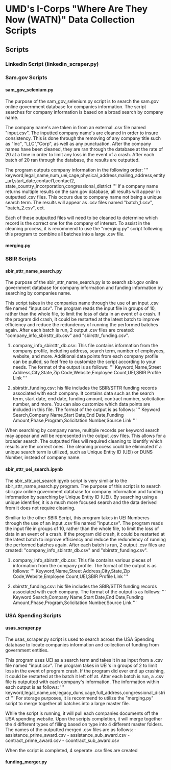 # UMD's I-Corps "Where Are They Now (WATN)" Data Collection Scripts

## Scripts
### LinkedIn Script (linkedin_scraper.py)

### Sam.gov Scripts
#### sam_gov_selenium.py
The purpose of the sam_gov_selenium.py script is to search the sam.gov online government database for companies information. The script searches for company information is based on a broad search by company name. 

The company name's are taken in from an external .csv file named "input.csv". The inputted company name's are cleaned in order to insure consistency. This is done through the removing of any company title such as  "Inc", "LLC","Corp", as well as any punctuation. After the company names have been cleaned, they are ran through the database at the rate of 20 at a time in order to limit any loss in the event of a crash. After each batch of 20 ran through the database, the results are outputted.

The program outputs company information in the following order:
'''
keyword,legal_name,num_uei,cage,physical_address,mailing_address,entity_url,start_date,contact1,contact2,
state_country_incorporation,congressional_district
'''
If a company name returns multiple results on the sam.gov database, all results will appear in outputted .csv files. This occurs due to company name not being a unique search term. The results will appear as .csv files named "batch_1.csv", "batch_2.csv", ect. 

Each of these outputted files will need to be cleaned to determine which record is the correct one for the company of interest. To assist in the cleaning process, it is recommend to use the "merging.py" script following this program to combine all batches into a 
large .csv file. 

#### merging.py

### SBIR Scripts
#### sbir_sttr_name_search.py
The purpose of the sbir_sttr_name_search.py is to search sbir.gov online government database for company information and funding information by searching by companies name. 

This script takes in the companies name through the use of an input .csv file named "input.csv". The program reads the input file in groups of 10, rather than the whole file, to limit the loss of data in an event of a crash. If the program did crash, it could be restarted at the latest batch to improve efficiency and reduce the redundency of running the performed batches again. After each batch is run, 2 output .csv files are created: "company_info_sbirsttr_db.csv" and "sbirsttr_funding.csv". 

1. company_info_sbirsttr_db.csv: This file contains information from the company profile, including address, search term, number of employees, website, and more. Additional data points from each company profile can be pulled, so feel free to customize the script according to your needs. The format of the output is as follows: 
'''
Keyword,Name,Street Address,City,State,Zip Code,Website,Employee Count,UEI,SBIR Profile Link
'''

2. sbirsttr_funding.csv: his file includes the SBIR/STTR funding records associated with each company. It contains data such as the search term, start date, end date, funding amount, contract number, solicitation number, and more. You can also customize which data points are included in this file. The format of the output is as follows: 
'''
Keyword Search,Company Name,Start Date,End Date,Funding Amount,Phase,Program,Solicitation Number,Source Link
'''

When searching by company name, multiple records per keyword search may appear and will be represented in the output  .csv files. This allows for a broader search. The outputted files will required cleaning to identify which results are the correct ones. The cleaning process could be eliminated if a unique search term is utilized, such as Unique Entity ID (UEI) or DUNS Number, instead of company name.

#### sbir_sttr_uei_search.ipynb
The sbir_sttr_uei_search.ipynb script is very similiar to the sbir_sttr_name_search.py program. The purpose of this script is to  search sbir.gov online government database for company information and funding information by searching by Unique Entity ID (UEI). By searching using a unique identifier, it is a much more focused search and the data derived from it does not require cleaning. 

Similiar to the other SBIR Script, this program takes in UEI Numberes through the use of an input .csv file named "input.csv". The program reads the input file in groups of 10, rather than the whole file, to limit the loss of data in an event of a crash. If the program did crash, it could be restarted at the latest batch to improve efficiency and reduce the redundency of running the performed batches again. After each batch is run, 2 output .csv files are created: "company_info_sbirsttr_db.csv" and "sbirsttr_funding.csv". 

1. company_info_sbirsttr_db.csv: This file contains various pieces of information from the company profile. The format of the output is as follows: 
'''
Keyword,Name,Street Address,City,State,Zip Code,Website,Employee Count,UEI,SBIR Profile Link
'''

2. sbirsttr_funding.csv: his file includes the SBIR/STTR funding records associated with each company. The format of the output is as follows: 
'''
Keyword Search,Company Name,Start Date,End Date,Funding Amount,Phase,Program,Solicitation Number,Source Link
'''

### USA Spending Scripts
#### usas_scraper.py
The usas_scraper.py script is used to search across the USA Spending database to locate companies information and collection of funding from government entities.

This program uses UEI as a search term and takes it in as input from a .csv file named "input.csv". The program takes in UEI's in groups of 2 to limit loss in the event of program crash. If the program did ever end up crashing, it could be restarted at the batch it left off at. After each batch is run, a .csv file is outputted with each company's information. The information within each output is as follows:
'''
keyword,legal_name,uei,legacy_duns,cage,full_address,congressional_district
'''
For storage purposes, it is recommend to utilize the "merging.py" script to merge together all batches into a large master file. 

While the script is running, it will pull each companies documents off the USA spending website. Upon the scripts completion, it will merge together the 4 different types of filling based on type into 4 different master folders.  The names of the outputted merged .csv files are as follows:
    - assistance_prime_award.csv
    - assistance_sub_award.csv
    - contract_prime_award.csv
    - coontract_sub_award.csv


When the script is completed, 4 seperate .csv files are created

#### funding_merger.py




